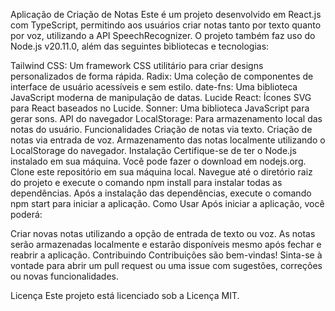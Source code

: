 Aplicação de Criação de Notas
Este é um projeto desenvolvido em React.js com TypeScript, permitindo aos usuários criar notas tanto por texto quanto por voz, utilizando a API SpeechRecognizer. O projeto também faz uso do Node.js v20.11.0, além das seguintes bibliotecas e tecnologias:

Tailwind CSS: Um framework CSS utilitário para criar designs personalizados de forma rápida.
Radix: Uma coleção de componentes de interface de usuário acessíveis e sem estilo.
date-fns: Uma biblioteca JavaScript moderna de manipulação de datas.
Lucide React: Ícones SVG para React baseados no Lucide.
Sonner: Uma biblioteca JavaScript para gerar sons.
API do navegador LocalStorage: Para armazenamento local das notas do usuário.
Funcionalidades
Criação de notas via texto.
Criação de notas via entrada de voz.
Armazenamento das notas localmente utilizando o LocalStorage do navegador.
Instalação
Certifique-se de ter o Node.js instalado em sua máquina. Você pode fazer o download em nodejs.org.
Clone este repositório em sua máquina local.
Navegue até o diretório raiz do projeto e execute o comando npm install para instalar todas as dependências.
Após a instalação das dependências, execute o comando npm start para iniciar a aplicação.
Como Usar
Após iniciar a aplicação, você poderá:

Criar novas notas utilizando a opção de entrada de texto ou voz.
As notas serão armazenadas localmente e estarão disponíveis mesmo após fechar e reabrir a aplicação.
Contribuindo
Contribuições são bem-vindas! Sinta-se à vontade para abrir um pull request ou uma issue com sugestões, correções ou novas funcionalidades.

Licença
Este projeto está licenciado sob a Licença MIT.